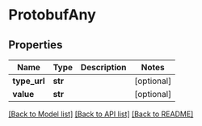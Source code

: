 # ProtobufAny

## Properties
Name | Type | Description | Notes
------------ | ------------- | ------------- | -------------
**type_url** | **str** |  | [optional] 
**value** | **str** |  | [optional] 

[[Back to Model list]](../README.md#documentation-for-models) [[Back to API list]](../README.md#documentation-for-api-endpoints) [[Back to README]](../README.md)

